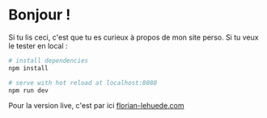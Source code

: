 # Bonjour !

Si tu lis ceci, c'est que tu es curieux à propos de mon site perso.
Si tu veux le tester en local :

``` bash
# install dependencies
npm install

# serve with hot reload at localhost:8080
npm run dev
```
Pour la version live, c'est par ici [florian-lehuede.com](http://florian-lehuede.com) 
